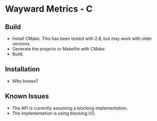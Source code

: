 Wayward Metrics - C
==========================

Build
-----

   * Install CMake. This has been tested with 2.8, but may work with older versions.
   * Generate the projects or Makefile with CMake.
   * Build.

Installation
------------

   * Who knows?

Known Issues
------------

   * The API is currently assuming a blocking implementation.
   * The implementation is using blocking I/O.

